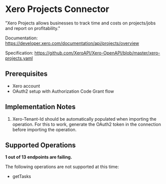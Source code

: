 # Xero Projects Connector
"Xero Projects allows businesses to track time and costs on projects/jobs and report on profitability."

Documentation: https://developer.xero.com/documentation/api/projects/overview

Specification: https://github.com/XeroAPI/Xero-OpenAPI/blob/master/xero-projects.yaml

## Prerequisites

+ Xero account
+ OAuth2 setup with Authorization Code Grant flow

## Implementation Notes
1. Xero-Tenant-Id should be automatically populated when importing the operation. For this to work, generate the OAuth2 token in the connection before importing the operation.

## Supported Operations
**1 out of 13 endpoints are failing.**

The following operations are not supported at this time:
* getTasks
